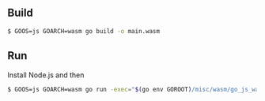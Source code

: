 ## Build
```bash
$ GOOS=js GOARCH=wasm go build -o main.wasm
```

## Run
Install Node.js and then
```bash
$ GOOS=js GOARCH=wasm go run -exec="$(go env GOROOT)/misc/wasm/go_js_wasm_exec" .
```